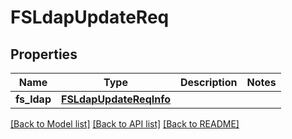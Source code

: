 # FSLdapUpdateReq

## Properties
Name | Type | Description | Notes
------------ | ------------- | ------------- | -------------
**fs_ldap** | [**FSLdapUpdateReqInfo**](FSLdapUpdateReqInfo.md) |  | 

[[Back to Model list]](../README.md#documentation-for-models) [[Back to API list]](../README.md#documentation-for-api-endpoints) [[Back to README]](../README.md)


